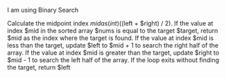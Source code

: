 I am using Binary Search
 
Calculate the midpoint index $mid as (int)(($left + $right) / 2).
If the value at index $mid in the sorted array $nums is equal to the target $target, return $mid as the index where the target is found.
If the value at index $mid is less than the target, update $left to $mid + 1 to search the right half of the array.
If the value at index $mid is greater than the target, update $right to $mid - 1 to search the left half of the array.
If the loop exits without finding the target, return $left
